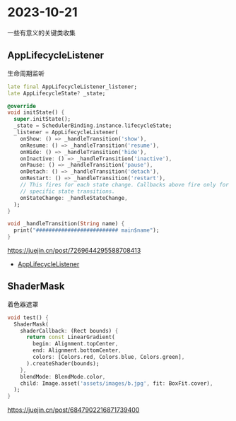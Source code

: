# 2023-10-21

一些有意义的关键类收集

## AppLifecycleListener

生命周期监听

```dart
late final AppLifecycleListener_listener;
late AppLifecycleState? _state;

@override
void initState() {
  super.initState();
  _state = SchedulerBinding.instance.lifecycleState;
  _listener = AppLifecycleListener(
    onShow: () => _handleTransition('show'),
    onResume: () => _handleTransition('resume'),
    onHide: () => _handleTransition('hide'),
    onInactive: () => _handleTransition('inactive'),
    onPause: () => _handleTransition('pause'),
    onDetach: () => _handleTransition('detach'),
    onRestart: () => _handleTransition('restart'),
    // This fires for each state change. Callbacks above fire only for
    // specific state transitions.
    onStateChange: _handleStateChange,
  );
}

void _handleTransition(String name) {
  print("########################## main$name");
}
```

https://juejin.cn/post/7269644295588708413

- [AppLifecycleListener](https://api.flutter.dev/flutter/widgets/AppLifecycleListener-class.html)

## ShaderMask

着色器遮罩

```dart
void test() {
  ShaderMask(
    shaderCallback: (Rect bounds) {
      return const LinearGradient(
        begin: Alignment.topCenter,
        end: Alignment.bottomCenter,
        colors: [Colors.red, Colors.blue, Colors.green],
      ).createShader(bounds);
    },
    blendMode: BlendMode.color,
    child: Image.asset('assets/images/b.jpg', fit: BoxFit.cover),
  );
}
```

https://juejin.cn/post/6847902216871739400



